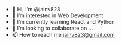 - 👋 Hi, I’m @jainv823
- 👀 I’m interested in Web Development
- 🌱 I’m currently learning React and Python
- 💞️ I’m looking to collaborate on ...
- 📫 How to reach me jainv823@gmail.com

<!---
jainv823/jainv823 is a ✨ special ✨ repository because its `README.md` (this file) appears on your GitHub profile.
You can click the Preview link to take a look at your changes.
--->
